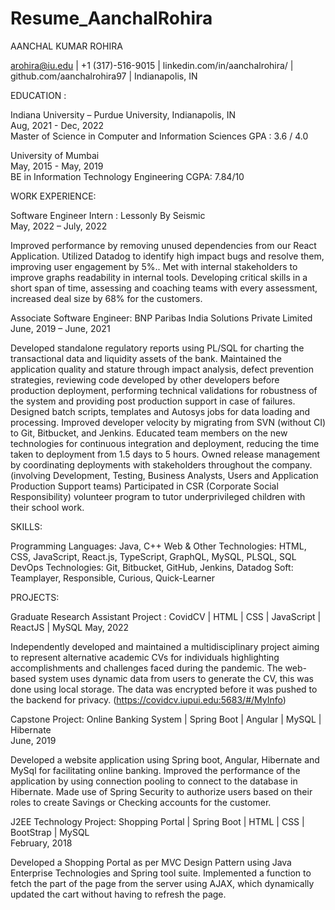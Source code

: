 # Resume_AanchalRohira

AANCHAL KUMAR ROHIRA

arohira@iu.edu | +1 (317)-516-9015 | linkedin.com/in/aanchalrohira/ | github.com/aanchalrohira97 | Indianapolis, IN

EDUCATION : 

Indiana University – Purdue University, Indianapolis, IN					                   
Aug, 2021 - Dec, 2022     
Master of Science in Computer and Information Sciences
GPA : 3.6 / 4.0

University of Mumbai											     
May, 2015 - May, 2019      
BE in Information Technology Engineering
CGPA: 7.84/10

WORK EXPERIENCE:

Software Engineer Intern : Lessonly By Seismic					                             
May, 2022 – July, 2022

Improved performance by removing unused dependencies from our React Application.
Utilized Datadog to identify high impact bugs and resolve them, improving user engagement by 5%..
Met with internal stakeholders to improve graphs readability in internal tools.
Developing critical skills in a short span of time, assessing and coaching teams with every assessment, increased deal size by 68% for the customers. 

Associate Software Engineer: BNP Paribas India Solutions Private Limited  			                
June, 2019 – June, 2021

Developed standalone regulatory reports using PL/SQL for charting the transactional data and liquidity assets of the bank.
Maintained the application quality and stature through impact analysis, defect prevention strategies, reviewing code developed by other developers before production deployment, performing technical validations for robustness of the system and providing post production support in case of failures.
Designed batch scripts, templates and Autosys jobs for data loading and processing.
Improved developer velocity by migrating from SVN (without CI) to Git, Bitbucket, and Jenkins. Educated team members on the new technologies for continuous integration and deployment, reducing the time taken to deployment from 1.5 days to 5 hours.
Owned release management by coordinating deployments with stakeholders throughout the company. (involving Development, Testing, Business Analysts, Users and Application Production Support teams)
Participated in CSR (Corporate Social Responsibility) volunteer program to tutor underprivileged children with their school work.

SKILLS:

Programming Languages: Java, C++
Web & Other Technologies: HTML, CSS, JavaScript, React.js, TypeScript, GraphQL, MySQL, PLSQL, SQL
DevOps Technologies: Git, Bitbucket, GitHub, Jenkins, Datadog 
Soft: Teamplayer, Responsible, Curious, Quick-Learner

PROJECTS:

Graduate Research Assistant Project : CovidCV | HTML | CSS | JavaScript | ReactJS | MySQL 
May, 2022              

Independently developed and maintained a multidisciplinary project aiming to represent alternative academic CVs for individuals highlighting accomplishments and challenges faced during the pandemic. 
The web-based system uses dynamic data from users to generate the CV, this was done using local storage.
The data was encrypted before it was pushed to the backend for privacy. (https://covidcv.iupui.edu:5683/#/MyInfo)

Capstone Project: Online Banking System | Spring Boot | Angular | MySQL | Hibernate   
June, 2019 

Developed a website application using Spring boot, Angular, Hibernate and MySql for facilitating online banking.
Improved the performance of the application by using connection pooling to connect to the database in Hibernate.
Made use of Spring Security to authorize users based on their roles to create Savings or Checking accounts for the customer.

J2EE Technology Project: Shopping Portal | Spring Boot | HTML | CSS | BootStrap | MySQL           
February, 2018 

Developed a Shopping Portal as per MVC Design Pattern using Java Enterprise Technologies and Spring tool suite.
Implemented a function to fetch the part of the page from the server using AJAX, which dynamically updated the cart without having to refresh the page.

